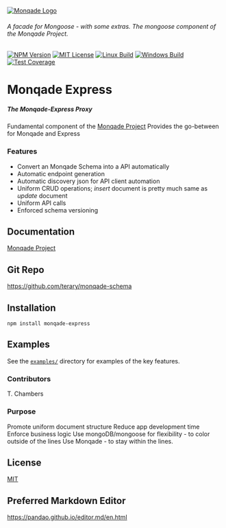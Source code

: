 [![Monqade Logo](http://static.monqade.com/images/monqade-black-blue-80percent.png)](http://monqade.com)
###### A facade for Mongoose - with some extras. The mongoose component of the Monqade Project.

  [![NPM Version][npm-image]][npm-url]
  [![MIT License][mitlicense-image]][mitlicense-url]
  [![Linux Build][travis-image]][travis-url]
  [![Windows Build][appveyor-image]][appveyor-url]
  [![Test Coverage][coveralls-image]][coveralls-url]
  
# Monqade Express #

##### The Monqade-Express Proxy
Fundamental component of the [Monqade Project](http://monqade.com/ "Monqade Project")
Provides the go-between for Monqade and Express


### Features
- Convert an Monqade Schema into a API automatically
- Automatic endpoint generation
- Automatic discovery json for API client automation
- Uniform CRUD operations; *insert* document is pretty much same as *update* document
- Uniform API calls
- Enforced schema versioning


## Documentation ##
[Monqade Project](http://docs.monqade.com "documentation Monqade Project")


## Git Repo ##
https://github.com/terary/monqade-schema

## Installation ##

```npm install monqade-express```



## Examples ##
See the [`examples/`](examples) directory for examples of the key features. 


### Contributors ###
T. Chambers

### Purpose ###
Promote uniform document structure
Reduce app development time
Enforce business logic
Use mongoDB/mongoose for flexibility - to color outside of the lines
Use Monqade - to stay within the lines.

## License
[MIT](https://choosealicense.com/licenses/mit/)

## Preferred Markdown Editor
https://pandao.github.io/editor.md/en.html

[npm-image]: https://badge.fury.io/js/monqade-shared.svg
[npm-url]: https://www.npmjs.com/package/monqade-shared


[mitlicense-url]: http://opensource.org/licenses/MIT
[mitlicense-image]: http://img.shields.io/badge/license-MIT-brightgreen.svg


[travis-image]: https://img.shields.io/travis/terary/monqade-schema/master.svg?label=linux
[travis-url]: https://travis-ci.org/terary/monqade-schema

[appveyor-image]: https://img.shields.io/appveyor/ci/terary/monqade-schema/master.svg?label=windows
[appveyor-url]: https://ci.appveyor.com/project/terary/monqade-schema/branch/master

[coveralls-image]: https://coveralls.io/repos/github/terary/monqade-schema/badge.svg?branch=master
[coveralls-url]: https://coveralls.io/github/terary/monqade-schema?branch=master